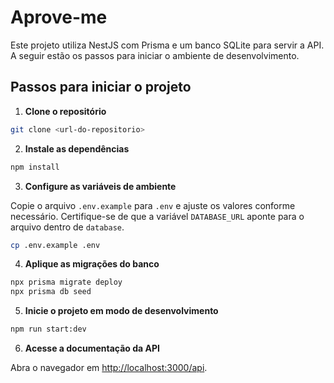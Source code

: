 # Aprove-me

Este projeto utiliza NestJS com Prisma e um banco SQLite para servir a API. A seguir estão os passos para iniciar o ambiente de desenvolvimento.

## Passos para iniciar o projeto

1. **Clone o repositório**

```bash
git clone <url-do-repositorio>
```

2. **Instale as dependências**

```bash
npm install
```

3. **Configure as variáveis de ambiente**

Copie o arquivo `.env.example` para `.env` e ajuste os valores conforme necessário. Certifique-se de que a variável `DATABASE_URL` aponte para o arquivo dentro de `database`.

```bash
cp .env.example .env
```

4. **Aplique as migrações do banco**

```bash
npx prisma migrate deploy
npx prisma db seed
```

5. **Inicie o projeto em modo de desenvolvimento**

```bash
npm run start:dev
```

6. **Acesse a documentação da API**

Abra o navegador em [http://localhost:3000/api](http://localhost:3000/api).
